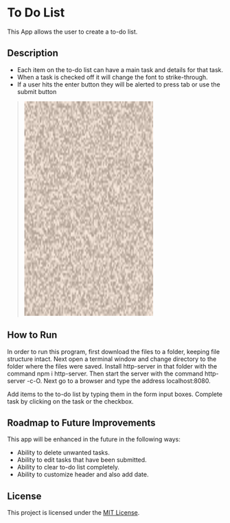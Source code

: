 

# To Do List

This App allows the user to create a to-do list.

## Description

* Each item on the to-do list can have a main task and details for that task.
* When a task is checked off it will change the font to strike-through.
* If a user hits the enter button they will be alerted to press tab or use the submit button

><img src="/images/texture.png" alt="to-do list with four items" width="300" height="500"/>

## How to Run

In order to run this program, first download the files to a folder, keeping file structure intact.
Next open a terminal window and change directory to the folder where the files were saved.  Install http-server in that folder with the command npm i http-server. Then start the server with the command http-server -c-O.  Next go to a browser and type the address localhost:8080.

Add items to the to-do list by typing them in the form input boxes.  Complete task by clicking on the task or the checkbox.

## Roadmap to Future Improvements

This app will be enhanced in the future in the following ways:

* Ability to delete unwanted tasks.
* Ability to edit tasks that have been submitted.
* Ability to clear to-do list completely.
* Ability to customize header and also add date.

## License

This project is licensed under the [MIT License](/LICENSE).
